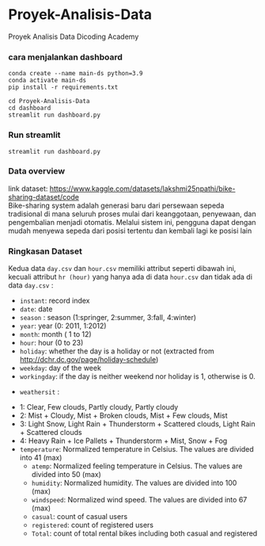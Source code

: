# Proyek-Analisis-Data
Proyek Analisis Data Dicoding Academy

### cara menjalankan dashboard
```
conda create --name main-ds python=3.9 
conda activate main-ds 
pip install -r requirements.txt 
```

```
cd Proyek-Analisis-Data
cd dashboard
streamlit run dashboard.py
```

### Run streamlit
```
streamlit run dashboard.py 
```

### Data overview
link dataset: https://www.kaggle.com/datasets/lakshmi25npathi/bike-sharing-dataset/code <br/>
Bike-sharing system adalah generasi baru dari persewaan sepeda tradisional di mana seluruh proses mulai dari keanggotaan, penyewaan, dan pengembalian menjadi otomatis. Melalui sistem ini, pengguna dapat dengan mudah menyewa sepeda dari posisi tertentu dan kembali lagi ke posisi lain

### Ringkasan Dataset
Kedua data `day.csv` dan `hour.csv` memiliki attribut seperti dibawah ini, kecuali attribut `hr (hour)` yang hanya ada di data `hour.csv` dan tidak ada di data `day.csv` : 
	
- `instant`: record index
- `date`: date
- `season` : season (1:springer, 2:summer, 3:fall, 4:winter)
- `year`: year (0: 2011, 1:2012)
- `month`: month ( 1 to 12)
- `hour`: hour (0 to 23)
- `holiday`: whether the day is a holiday or not (extracted from http://dchr.dc.gov/page/holiday-schedule)
- `weekday`: day of the week
- `workingday`: if the day is neither weekend nor holiday is 1, otherwise is 0.
+ `weathersit` : 
- 1: Clear, Few clouds, Partly cloudy, Partly cloudy
- 2: Mist + Cloudy, Mist + Broken clouds, Mist + Few clouds, Mist
- 3: Light Snow, Light Rain + Thunderstorm + Scattered clouds, Light Rain + Scattered clouds
- 4: Heavy Rain + Ice Pallets + Thunderstorm + Mist, Snow + Fog
- `temperature`: Normalized temperature in Celsius. The values are divided into 41 (max)
	- `atemp`: Normalized feeling temperature in Celsius. The values are divided into 50 (max)
	- `humidity`: Normalized humidity. The values are divided into 100 (max)
	- `windspeed`: Normalized wind speed. The values are divided into 67 (max)
	- `casual`: count of casual users
	- `registered`: count of registered users
	- `Total`: count of total rental bikes including both casual and registered


